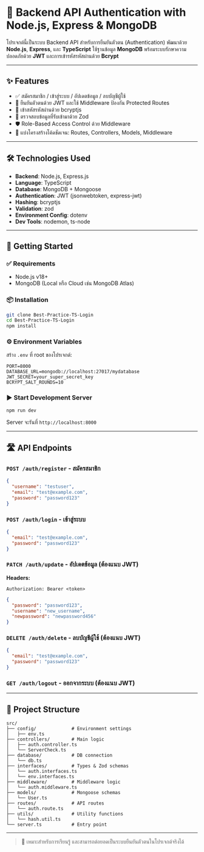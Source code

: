 # 🔐 Backend API Authentication with Node.js, Express & MongoDB

โปรเจกต์นี้เป็นระบบ Backend API สำหรับการยืนยันตัวตน (Authentication) พัฒนาด้วย **Node.js**, **Express**, และ **TypeScript** ใช้ฐานข้อมูล **MongoDB** พร้อมระบบรักษาความปลอดภัยด้วย **JWT** และการเข้ารหัสรหัสผ่านด้วย **Bcrypt**

---

## ✨ Features
- ✅ สมัครสมาชิก / เข้าสู่ระบบ / อัปเดตข้อมูล / ลบบัญชีผู้ใช้
- 🔐 ยืนยันตัวตนด้วย JWT และใช้ Middleware ป้องกัน Protected Routes
- 🔑 เข้าสหัสรหัสผ่านด้วย bcryptjs
- 📏 ตรวจสอบข้อมูลที่รับเข้ามาด้วย Zod
- 🛡️ Role-Based Access Control ด้วย Middleware
- 📁 แบ่งโครงสร้างโค้ดชัดเจน: Routes, Controllers, Models, Middleware

---

## 🛠️ Technologies Used
- **Backend**: Node.js, Express.js
- **Language**: TypeScript
- **Database**: MongoDB + Mongoose
- **Authentication**: JWT (jsonwebtoken, express-jwt)
- **Hashing**: bcryptjs
- **Validation**: zod
- **Environment Config**: dotenv
- **Dev Tools**: nodemon, ts-node

---

## 🚀 Getting Started

### ✅ Requirements
- Node.js v18+
- MongoDB (Local หรือ Cloud เช่น MongoDB Atlas)

### 📦 Installation
```bash
git clone Best-Practice-TS-Login
cd Best-Practice-TS-Login
npm install
```

### ⚙️ Environment Variables
สร้าง `.env` ที่ root ของโปรเจกต์:

```env
PORT=8000
DATABASE_URL=mongodb://localhost:27017/mydatabase
JWT_SECRET=your_super_secret_key
BCRYPT_SALT_ROUNDS=10
```

### ▶️ Start Development Server
```bash
npm run dev
```
Server จะรันที่ `http://localhost:8000`

---

## 🛣️ API Endpoints

### `POST /auth/register` - สมัครสมาชิก
```json
{
  "username": "testuser",
  "email": "test@example.com",
  "password": "password123"
}
```

### `POST /auth/login` - เข้าสู่ระบบ
```json
{
  "email": "test@example.com",
  "password": "password123"
}
```

### `PATCH /auth/update` - อัปเดตข้อมูล (ต้องแนบ JWT)
**Headers:**
```
Authorization: Bearer <token>
```
```json
{
  "password": "password123",
  "username": "new_username",
  "newpassword": "newpassword456"
}
```

### `DELETE /auth/delete` - ลบบัญชีผู้ใช้ (ต้องแนบ JWT)
```json
{
  "email": "test@example.com",
  "password": "password123"
}
```

### `GET /auth/logout` - ออกจากระบบ (ต้องแนบ JWT)

---

## 📁 Project Structure
```
src/
├── config/             # Environment settings
│   ├── env.ts
├── controllers/        # Main logic
│   ├── auth.controller.ts
│   └── ServerCheck.ts
├── database/           # DB connection
│   └── db.ts
├── interfaces/         # Types & Zod schemas
│   └── auth.interfaces.ts
│   └── env.interfaces.ts
├── middleware/         # Middleware logic
│   └── auth.middleware.ts
├── models/             # Mongoose schemas
│   └── User.ts
├── routes/             # API routes
│   └── auth.route.ts
├── utils/              # Utility functions
│   └── hash.util.ts
└── server.ts           # Entry point
```

---

> 🧪 เหมาะสำหรับการเรียนรู้ และสามารถต่อยอดเป็นระบบยืนยันตัวตนในโปรเจกต์จริงได้

